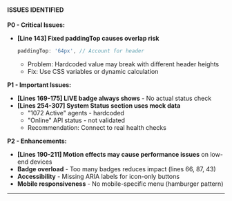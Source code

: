 #### ISSUES IDENTIFIED

**P0 - Critical Issues:**

- **[Line 143] Fixed paddingTop causes overlap risk**

  ```jsx
  paddingTop: '64px', // Account for header
  ```

  - Problem: Hardcoded value may break with different header heights
  - Fix: Use CSS variables or dynamic calculation

**P1 - Important Issues:**

- **[Lines 169-175] LIVE badge always shows** - No actual status check
- **[Lines 254-307] System Status section uses mock data**
  - "1072 Active" agents - hardcoded
  - "Online" API status - not validated
  - Recommendation: Connect to real health checks

**P2 - Enhancements:**

- **[Lines 190-211] Motion effects may cause performance issues** on low-end devices
- **Badge overload** - Too many badges reduces impact (lines 66, 87, 43)
- **Accessibility** - Missing ARIA labels for icon-only buttons
- **Mobile responsiveness** - No mobile-specific menu (hamburger pattern)

---
